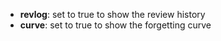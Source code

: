 - **revlog**: set to true to show the review history
- **curve**: set to true to show the forgetting curve